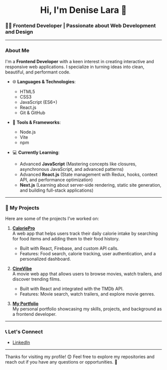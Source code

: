 <h1 align="center">Hi, I'm Denise Lara 👋</h1>

### 👩‍💻 Frontend Developer | Passionate about Web Development and Design

---

### About Me
I'm a **Frontend Developer** with a keen interest in creating interactive and responsive web applications. I specialize in turning ideas into clean, beautiful, and performant code.

- 🌐 **Languages & Technologies**:
    - HTML5
    - CSS3
    - JavaScript (ES6+)
    - React.js
    - Git & GitHub

- 🚀 **Tools & Frameworks**:
    - Node.js
    - Vite
    - npm

- 💻 **Currently Learning**:
    - Advanced **JavaScript** (Mastering concepts like closures, asynchronous JavaScript, and advanced patterns)
    - Advanced **React.js** (State management with Redux, hooks, context API, and performance optimization)
    - **Next.js** (Learning about server-side rendering, static site generation, and building full-stack applications)

---

### 🚀 My Projects
Here are some of the projects I’ve worked on:

1. **[CaloriePro](#)**  
   A web app that helps users track their daily calorie intake by searching for food items and adding them to their food history.  
   - Built with React, Firebase, and custom API calls.
   - Features: Food search, calorie tracking, user authentication, and a personalized dashboard.

2. **[CineVibe](#)**  
   A movie web app that allows users to browse movies, watch trailers, and discover trending films.  
   - Built with React and integrated with the TMDb API.
   - Features: Movie search, watch trailers, and explore movie genres.

3. **[My Portfolio](#)**  
   My personal portfolio showcasing my skills, projects, and background as a frontend developer.

---

### 📞 Let's Connect
- [LinkedIn](https://www.linkedin.com/in/denise-lara-925458320)

---

Thanks for visiting my profile! 😊 Feel free to explore my repositories and reach out if you have any questions or opportunities. 💬


<!--
**DeniseLara/DeniseLara** is a ✨ _special_ ✨ repository because its `README.md` (this file) appears on your GitHub profile.

Here are some ideas to get you started:

- 🔭 I’m currently working on ...
- 🌱 I’m currently learning ...
- 👯 I’m looking to collaborate on ...
- 🤔 I’m looking for help with ...
- 💬 Ask me about ...
- 📫 How to reach me: ...
- 😄 Pronouns: ...
- ⚡ Fun fact: ...
-->

